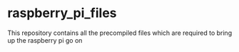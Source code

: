 # raspberry_pi_files
This repository contains all the precompiled files which are required to bring up the raspberry pi
go on
